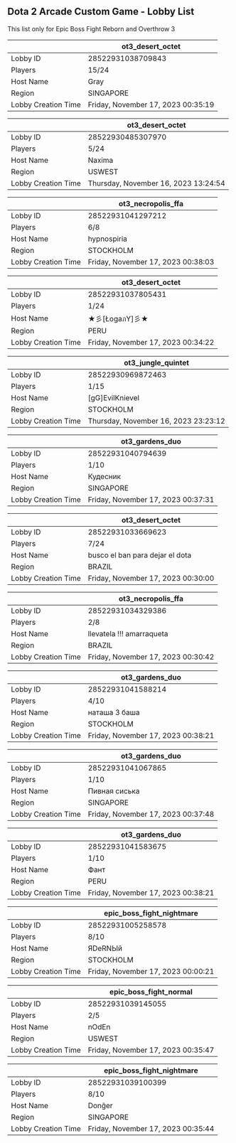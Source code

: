 ## Dota 2 Arcade Custom Game - Lobby List

This list only for Epic Boss Fight Reborn and Overthrow 3

|  | ot3_desert_octet |
| ------ | ------ |
| Lobby ID | 28522931038709843 |
| Players | 15/24 |
| Host Name | Gray |
| Region | SINGAPORE |
| Lobby Creation Time | Friday, November 17, 2023 00:35:19 |


|  | ot3_desert_octet |
| ------ | ------ |
| Lobby ID | 28522930485307970 |
| Players | 5/24 |
| Host Name | Naxima |
| Region | USWEST |
| Lobby Creation Time | Thursday, November 16, 2023 13:24:54 |


|  | ot3_necropolis_ffa |
| ------ | ------ |
| Lobby ID | 28522931041297212 |
| Players | 6/8 |
| Host Name | hypnospiria |
| Region | STOCKHOLM |
| Lobby Creation Time | Friday, November 17, 2023 00:38:03 |


|  | ot3_desert_octet |
| ------ | ------ |
| Lobby ID | 28522931037805431 |
| Players | 1/24 |
| Host Name | ★彡[ŁogaภY]彡★ |
| Region | PERU |
| Lobby Creation Time | Friday, November 17, 2023 00:34:22 |


|  | ot3_jungle_quintet |
| ------ | ------ |
| Lobby ID | 28522930969872463 |
| Players | 1/15 |
| Host Name | [gG]EvilKnievel |
| Region | STOCKHOLM |
| Lobby Creation Time | Thursday, November 16, 2023 23:23:12 |


|  | ot3_gardens_duo |
| ------ | ------ |
| Lobby ID | 28522931040794639 |
| Players | 1/10 |
| Host Name | Кудесник |
| Region | SINGAPORE |
| Lobby Creation Time | Friday, November 17, 2023 00:37:31 |


|  | ot3_desert_octet |
| ------ | ------ |
| Lobby ID | 28522931033669623 |
| Players | 7/24 |
| Host Name | busco el ban para dejar el dota |
| Region | BRAZIL |
| Lobby Creation Time | Friday, November 17, 2023 00:30:00 |


|  | ot3_necropolis_ffa |
| ------ | ------ |
| Lobby ID | 28522931034329386 |
| Players | 2/8 |
| Host Name | llevatela !!! amarraqueta |
| Region | BRAZIL |
| Lobby Creation Time | Friday, November 17, 2023 00:30:42 |


|  | ot3_gardens_duo |
| ------ | ------ |
| Lobby ID | 28522931041588214 |
| Players | 4/10 |
| Host Name | наташа 3 баша |
| Region | STOCKHOLM |
| Lobby Creation Time | Friday, November 17, 2023 00:38:21 |


|  | ot3_gardens_duo |
| ------ | ------ |
| Lobby ID | 28522931041067865 |
| Players | 1/10 |
| Host Name | Пивная сиська |
| Region | SINGAPORE |
| Lobby Creation Time | Friday, November 17, 2023 00:37:48 |


|  | ot3_gardens_duo |
| ------ | ------ |
| Lobby ID | 28522931041583675 |
| Players | 1/10 |
| Host Name | Фант |
| Region | PERU |
| Lobby Creation Time | Friday, November 17, 2023 00:38:21 |


|  | epic_boss_fight_nightmare |
| ------ | ------ |
| Lobby ID | 28522931005258578 |
| Players | 8/10 |
| Host Name | ЯDeRNЫй |
| Region | STOCKHOLM |
| Lobby Creation Time | Friday, November 17, 2023 00:00:21 |


|  | epic_boss_fight_normal |
| ------ | ------ |
| Lobby ID | 28522931039145055 |
| Players | 2/5 |
| Host Name | nOdEn |
| Region | USWEST |
| Lobby Creation Time | Friday, November 17, 2023 00:35:47 |


|  | epic_boss_fight_nightmare |
| ------ | ------ |
| Lobby ID | 28522931039100399 |
| Players | 8/10 |
| Host Name | Dong̃er |
| Region | SINGAPORE |
| Lobby Creation Time | Friday, November 17, 2023 00:35:44 |


